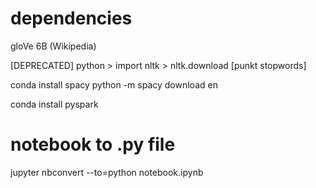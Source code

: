 # dependencies

gloVe 6B (Wikipedia)


[DEPRECATED] python > import nltk > nltk.download [punkt stopwords]

conda install spacy
python -m spacy download en

conda install pyspark


# notebook to .py file
jupyter nbconvert --to=python notebook.ipynb

